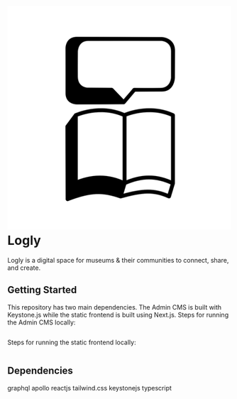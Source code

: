 # ![Logly.world](https://github.com/remainstheday/logly/blob/master/Logo.png?raw=true) Logly
Logly is a digital space for museums & their communities to connect, share, and create.

## Getting Started
This repository has two main dependencies. The Admin CMS is built with Keystone.js while the static frontend is built using Next.js.
Steps for running the Admin CMS locally:
```markdown

```
Steps for running the static frontend locally:
```markdown

```

## Dependencies
graphql
apollo
reactjs
tailwind.css
keystonejs
typescript
